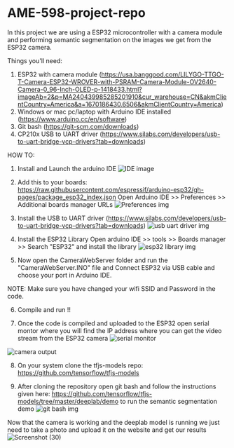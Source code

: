 # AME-598-project-repo
In this project we are using a ESP32 microcontroller with a camera module and performing semantic segmentation on the images we get from the ESP32 camera.

Things you'll need:
1. ESP32 with camera module (https://usa.banggood.com/LILYGO-TTGO-T-Camera-ESP32-WROVER-with-PSRAM-Camera-Module-OV2640-Camera-0_96-Inch-OLED-p-1418433.html?imageAb=2&p=MA240439985285201910&cur_warehouse=CN&akmClientCountry=America&a=1670186430.6506&akmClientCountry=America)
2. Windows or mac pc/laptop with Arduino IDE installed (https://www.arduino.cc/en/software)
3. Git bash (https://git-scm.com/downloads)
4. CP210x USB to UART driver (https://www.silabs.com/developers/usb-to-uart-bridge-vcp-drivers?tab=downloads)

HOW TO:

1) Install and Launch the arduino IDE 
![IDE image](https://user-images.githubusercontent.com/112507554/205514885-9cba12ef-2222-4398-815a-ce8faa2e7448.png)

2) Add this to your boards: https://raw.githubusercontent.com/espressif/arduino-esp32/gh-pages/package_esp32_index.json
Open Arduino IDE >> Preferences >> Additional boards manager URLs
![Preferences img](https://user-images.githubusercontent.com/112507554/205515132-7c65a09f-0b9c-401e-85e9-01f01ec09f4f.png)

3) Install the USB to UART driver (https://www.silabs.com/developers/usb-to-uart-bridge-vcp-drivers?tab=downloads)
![usb uart driver img](https://user-images.githubusercontent.com/112507554/205515266-b0d3827f-5ae1-41d5-81d2-c3d6056e397c.png)

4) Install the ESP32 Library 
Open arduino IDE >> tools >> Boards manager >> Search "ESP32" and install the library
![esp32 library img](https://user-images.githubusercontent.com/112507554/205515509-14c51aaf-10c6-46d3-8f05-d2aa9293970b.png)

5) Now open the CameraWebServer folder and run the "CameraWebServer.INO" file and Connect ESP32 via USB cable and choose your port in Arduino IDE. 

NOTE: Make sure you have changed your wifi SSID and Password in the code.
 
6) Compile and run !!

7) Once the code is compiled and uploaded to the ESP32 open serial montor where you will find the IP address where you can get the video stream from the ESP32 camera
![serial monitor](https://user-images.githubusercontent.com/112507554/205517385-0ba2b9ea-cead-4781-81b3-a212ff5e6cb8.png)

![camera output](https://user-images.githubusercontent.com/112507554/205517396-138f440e-a90e-4baf-b04f-cb254e236034.png)

8) On your system clone the tfjs-models repo: https://github.com/tensorflow/tfjs-models

9) After cloning the repository open git bash and follow the instructions given here: https://github.com/tensorflow/tfjs-models/tree/master/deeplab/demo to run the semantic segmentation demo
![git bash img](https://user-images.githubusercontent.com/112507554/205517478-9422360d-4e37-4e4f-97ea-7e652a731300.png)

Now that the camera is working and the deeplab model is running we just need to take a photo and upload it on the website and get our results
![Screenshot (30)](https://user-images.githubusercontent.com/112507554/205517945-7f766124-5cf8-4852-bb2c-6d710fdbdb58.png)
